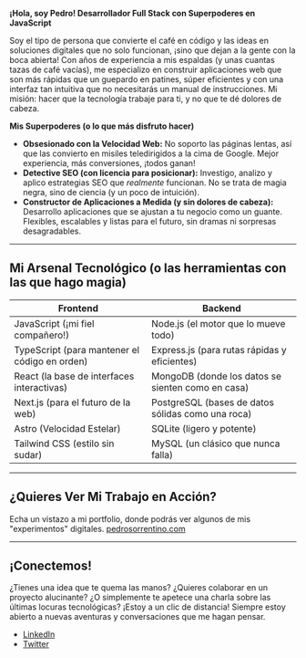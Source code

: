 **¡Hola, soy Pedro! Desarrollador Full Stack con Superpoderes en JavaScript**

Soy el tipo de persona que convierte el café en código y las ideas en soluciones digitales que no solo funcionan, ¡sino que dejan a la gente con la boca abierta! Con años de experiencia a mis espaldas (y unas cuantas tazas de café vacías), me especializo en construir aplicaciones web que son más rápidas que un guepardo en patines, súper eficientes y con una interfaz tan intuitiva que no necesitarás un manual de instrucciones. Mi misión: hacer que la tecnología trabaje para ti, y no que te dé dolores de cabeza.

**Mis Superpoderes (o lo que más disfruto hacer)**

*   **Obsesionado con la Velocidad Web:** No soporto las páginas lentas, así que las convierto en misiles teledirigidos a la cima de Google. Mejor experiencia, más conversiones, ¡todos ganan!
*   **Detective SEO (con licencia para posicionar):** Investigo, analizo y aplico estrategias SEO que *realmente* funcionan. No se trata de magia negra, sino de ciencia (y un poco de intuición).
*   **Constructor de Aplicaciones a Medida (y sin dolores de cabeza):** Desarrollo aplicaciones que se ajustan a tu negocio como un guante. Flexibles, escalables y listas para el futuro, sin dramas ni sorpresas desagradables.

---

## **Mi Arsenal Tecnológico (o las herramientas con las que hago magia)**

| **Frontend**       | **Backend**      |
| -------------------| ---------------- |
| JavaScript (¡mi fiel compañero!) | Node.js (el motor que lo mueve todo) |
| TypeScript (para mantener el código en orden) | Express.js (para rutas rápidas y eficientes) |
| React (la base de interfaces interactivas) | MongoDB (donde los datos se sienten como en casa) |
| Next.js (para el futuro de la web)    | PostgreSQL (bases de datos sólidas como una roca) |
| Astro (Velocidad Estelar)           | SQLite (ligero y potente)         |
| Tailwind CSS (estilo sin sudar)       | MySQL (un clásico que nunca falla) |

---

## **¿Quieres Ver Mi Trabajo en Acción?**

Echa un vistazo a mi portfolio, donde podrás ver algunos de mis "experimentos" digitales.
 [pedrosorrentino.com](https://pedrosorrentino.com)

---

## **¡Conectemos!**

¿Tienes una idea que te quema las manos? ¿Quieres colaborar en un proyecto alucinante? ¿O simplemente te apetece una charla sobre las últimas locuras tecnológicas? ¡Estoy a un clic de distancia! Siempre estoy abierto a nuevas aventuras y conversaciones que me hagan pensar.

*    [LinkedIn](https://www.linkedin.com/in/pedro-sorrentino)
*    [Twitter](https://twitter.com/PedroSorrentin0)
